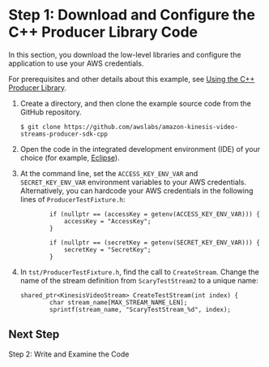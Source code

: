 # Step 1: Download and Configure the C\+\+ Producer Library Code<a name="producersdk-cpp-download"></a>

In this section, you download the low\-level libraries and configure the application to use your AWS credentials\. 

For prerequisites and other details about this example, see [Using the C\+\+ Producer Library](http://docs.aws.amazon.com/kinesisvideostreams/latest/dg/producer-sdk-cpp.html)\.

1. Create a directory, and then clone the example source code from the GitHub repository\. 

   ```
   $ git clone https://github.com/awslabs/amazon-kinesis-video-streams-producer-sdk-cpp 
   ```

1. Open the code in the integrated development environment \(IDE\) of your choice \(for example, [Eclipse](http://www.eclipse.org/)\)\.

1. At the command line, set the `ACCESS_KEY_ENV_VAR` and `SECRET_KEY_ENV_VAR` environment variables to your AWS credentials\. Alternatively, you can hardcode your AWS credentials in the following lines of `ProducerTestFixture.h`: 

   ```
           if (nullptr == (accessKey = getenv(ACCESS_KEY_ENV_VAR))) {
               accessKey = "AccessKey";
           }
   
           if (nullptr == (secretKey = getenv(SECRET_KEY_ENV_VAR))) {
               secretKey = "SecretKey";
           }
   ```

1. In `tst/ProducerTestFixture.h`, find the call to `CreateStream`\. Change the name of the stream definition from `ScaryTestStream2` to a unique name:

   ```
   shared_ptr<KinesisVideoStream> CreateTestStream(int index) {
           char stream_name[MAX_STREAM_NAME_LEN];
           sprintf(stream_name, "ScaryTestStream_%d", index);
   ```

## Next Step<a name="producersdk-cpp-download-next"></a>

Step 2: Write and Examine the Code
